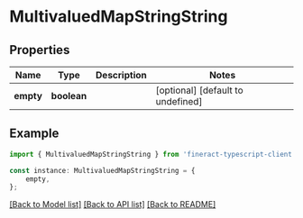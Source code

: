 # MultivaluedMapStringString


## Properties

Name | Type | Description | Notes
------------ | ------------- | ------------- | -------------
**empty** | **boolean** |  | [optional] [default to undefined]

## Example

```typescript
import { MultivaluedMapStringString } from 'fineract-typescript-client';

const instance: MultivaluedMapStringString = {
    empty,
};
```

[[Back to Model list]](../README.md#documentation-for-models) [[Back to API list]](../README.md#documentation-for-api-endpoints) [[Back to README]](../README.md)
